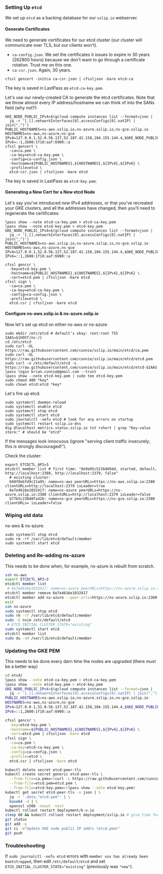 ### Setting Up `etcd`

We set up `etcd` as a backing database for our `sslip.io` webserver.

#### Generate Certificates

We need to generate certificates for our etcd cluster (our cluster will
communicate over TLS, but our clients won't).

- `ca-config.json`. We set the certificates it issues to expire in 30
  years (262800 hours) because we don't want to go through a certificate
  rotation. Trust me on this one.
- `ca-csr.json`. Again, 30 years.

```shell
cfssl gencert -initca ca-csr.json | cfssljson -bare etcd-ca
```

The key is saved in LastPass as `etcd-ca-key.pem`.

Let's use our newly-created CA to generate the etcd certificates. Note
that we throw almost every IP address/hostname we can think of into the
SANs field (why not?):

```shell
GKE_NODE_PUBLIC_IPv4=$(gcloud compute instances list --format=json |
  jq -r '[.[].networkInterfaces[0].accessConfigs[0].natIP] | join(",")')
PUBLIC_HOSTNAMES=ns-aws.sslip.io,ns-azure.sslip.io,ns-gce.sslip.io
HOSTNAMES=ns-aws,ns-azure,ns-gce
IPv4=127.0.0.1,52.0.56.137,52.187.42.158,104.155.144.4,$GKE_NODE_PUBLIC_IPv4
IPv6=::1,2600:1f18:aaf:6900::a
cfssl gencert \
  -ca=ca.pem \
  -ca-key=etcd-ca-key.pem \
  -config=ca-config.json \
  -hostname=${PUBLIC_HOSTNAMES},${HOSTNAMES},${IPv4},${IPv6} \
  -profile=etcd \
  etcd-csr.json | cfssljson -bare etcd
```

The key is saved in LastPass as `etcd-key.pem`.

#### Generating a New Cert for a New etcd Node

Let's say you've introduced _new_ IPv4 addresses, or that you've recreated your
GKE clusters, and all the addresses have changed, then you'll need to
regenerate the certificates:

```
lpass show --note etcd-ca-key.pem > etcd-ca-key.pem
lpass show --note etcd-key.pem > etcd-key.pem
GKE_NODE_PUBLIC_IPv4=$(gcloud compute instances list --format=json |
  jq -r '[.[].networkInterfaces[0].accessConfigs[0].natIP] | join(",")')
PUBLIC_HOSTNAMES=ns-aws.sslip.io,ns-azure.sslip.io,ns-gce.sslip.io
HOSTNAMES=ns-aws,ns-azure,ns-gce
IPv4=127.0.0.1,52.0.56.137,52.187.42.158,104.155.144.4,$GKE_NODE_PUBLIC_IPv4
IPv6=::1,2600:1f18:aaf:6900::a

cfssl gencsr \
  -key=etcd-key.pem \
  -hostname=${PUBLIC_HOSTNAMES},${HOSTNAMES},${IPv4},${IPv6} \
  -cert=etcd.pem | cfssljson -bare etcd
cfssl sign \
  -ca=ca.pem \
  -ca-key=etcd-ca-key.pem \
  -config=ca-config.json \
  -profile=etcd \
  etcd.csr | cfssljson -bare etcd
```

#### Configure ns-aws.sslip.io & ns-azure.sslip.io

Now let's set up etcd on either ns-aws or ns-azure:

```shell
sudo mkdir /etc/etcd # default's okay: root:root 755
IAAS=${HOST/ns-/}
cd /etc/etcd
sudo curl -OL https://raw.githubusercontent.com/cunnie/sslip.io/main/etcd/ca.pem
sudo curl -OL https://raw.githubusercontent.com/cunnie/sslip.io/main/etcd/etcd.pem
sudo curl -o /etc/default/etcd -L https://raw.githubusercontent.com/cunnie/sslip.io/main/etcd/etcd-$IAAS.conf
lpass login brian.cunnie@gmail.com --trust
lpass show --note etcd-key.pem | sudo tee etcd-key.pem
sudo chmod 400 *key*
sudo chown etcd:etcd *key*
```

Let's fire up etcd:

```shell
sudo systemctl daemon-reload
sudo systemctl enable etcd
sudo systemctl stop etcd
sudo systemctl start etcd
sudo journalctl -xefu etcd # look for any errors on startup
sudo systemctl restart sslip.io-dns
dig @localhost metrics.status.sslip.io txt +short | grep "Key-value store:" # should be "etcd"
```

If the messages look innocuous (ignore "serving client traffic insecurely; this
is strongly discouraged!").

Check the cluster:

```shell
export ETCDCTL_API=3
etcdctl member list # first time: "8e9e05c52164694d, started, default, http://localhost:2380, http://localhost:2379, false"
  # existing cluster:
  660f0ebfd9c21a95: name=ns-aws peerURLs=https://ns-aws.sslip.io:2380 clientURLs=http://localhost:2379 isLeader=true
  6e7e4616e1032417: name=ns-azure peerURLs=https://ns-azure.sslip.io:2380 clientURLs=http://localhost:2379 isLeader=false
  b77b5c23840fa42b: name=ns-gce peerURLs=https://ns-gce.sslip.io:2380 clientURLs= isLeader=false
```

### Wiping old data

ns-aws & ns-azure:

```
sudo systemctl stop etcd
sudo rm -rf /var/lib/etcd/default/member
sudo systemctl start etcd
```

### Deleting and Re-adding ns-azure

This needs to be done when, for example, ns-azure is rebuilt from scratch.

```bash
ssh ns-aws
export ETCDCTL_API=3
etcdctl member list
 # 6e7e4616e1032417: name=ns-azure peerURLs=https://ns-azure.sslip.io:2380 clientURLs=http://localhost:2379 isLeader=false
etcdctl member remove 6e7e4616e1032417
etcdctl member add ns-azure --peer-urls=https://ns-azure.sslip.io:2380
exit
ssh ns-azure
sudo systemctl stop etcd
sudo rm -rf /var/lib/etcd/default/member
sudo -E nvim /etc/default/etcd
 # ETCD_INITIAL_CLUSTER_STATE="existing"
sudo systemctl start etcd
etcdctl member list
sudo du -sH /var/lib/etcd/default/member
```

### Updating the GKE PEM

This needs to be done every darn time the nodes are upgraded (there _must_ be a better way)

```bash
cd etcd/
lpass show --note etcd-ca-key.pem > etcd-ca-key.pem
lpass show --note etcd-key.pem > etcd-key.pem
GKE_NODE_PUBLIC_IPv4=$(gcloud compute instances list --format=json |
  jq -r '[.[].networkInterfaces[0].accessConfigs[0].natIP] | join(",")')
PUBLIC_HOSTNAMES=ns-aws.sslip.io,ns-azure.sslip.io,ns-gce.sslip.io
HOSTNAMES=ns-aws,ns-azure,ns-gce
IPv4=127.0.0.1,52.0.56.137,52.187.42.158,104.155.144.4,$GKE_NODE_PUBLIC_IPv4
IPv6=::1,2600:1f18:aaf:6900::a

cfssl gencsr \
  -key=etcd-key.pem \
  -hostname=${PUBLIC_HOSTNAMES},${HOSTNAMES},${IPv4},${IPv6} \
  -cert=etcd.pem | cfssljson -bare etcd
cfssl sign \
  -ca=ca.pem \
  -ca-key=etcd-ca-key.pem \
  -config=ca-config.json \
  -profile=etcd \
  etcd.csr | cfssljson -bare etcd

kubectl delete secret etcd-peer-tls
kubectl create secret generic etcd-peer-tls \
  --from-file=ca.pem=<(curl -L https://raw.githubusercontent.com/cunnie/sslip.io/main/etcd/ca.pem) \
  --from-file=etcd.pem=etcd.pem \
  --from-file=etcd-key.pem=<(lpass show --note etcd-key.pem)
kubectl get secret etcd-peer-tls -o json | \
  jq -r '.data."etcd.pem"' | \
  base64 -d | \
  openssl x509 -noout -text
kubectl rollout restart deployment/k-v.io
sleep 60 && kubectl rollout restart deployment/sslip.io # give time for etcd to come up
git status
git add -p
git ci -m"Update GKE node public IP addrs (etcd.pem)"
git push
```

### Troubleshooting

If `sudo journalctl -xefu etcd` errors with `member xxx has already been
bootstrapped`, then edit `/etc/default/etcd` and set
`ETCD_INITIAL_CLUSTER_STATE="existing"` (previously was `"new"`).
